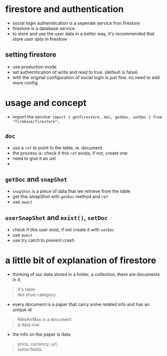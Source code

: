 # firestore and authentication
- social login autherntication is a seperate service fron firestore
- firestore is a database service
- to store and use the user data in a better way, it's recommended that store user data in firestore


## setting firestore
- use production mode
- set autherntication of write and read to true. (default is false)
- with the original configuration of social login is just fine. no need to add more config.


# usage and concept
- import the service: 
`import { getFirestore, doc, getDoc, setDoc } from "firebase/firestore";`

## `doc`
- use a `ref` to point to the table, ie. document.
- the process is: check if this `ref` exists, if not, create one
- need to give it an uid
- 

## `getDoc` and `snapShot`
- `snapShot` is a piece of data that we retrieve from the table
- get this smapShot with  `getDoc` method and `ref`
- use `await`

## `userSnapShot` and `exist()`, `setDoc`
- check if this user exist, if not create it with `setDoc`
- use `await`
- use try catch to prevent crash

# a little bit of explanation of firestore
- thinking of our data stored in a folder, a collection, there are documents in it.
> it's table <br/>
> like shoe category.

- every document is a paper that carry some related info and has an unique id
> NikeAirMax is a document <br/>
> a data row

- the info on the paper is data
> price, currency, url,  <br/>
> some fields

